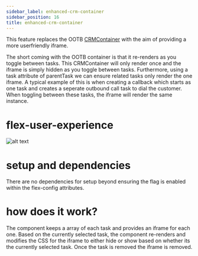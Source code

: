 ```yaml
---
sidebar_label: enhanced-crm-container
sidebar_position: 16
title: enhanced-crm-container
---
```


This feature replaces the OOTB [CRMContainer](https://assets.flex.twilio.com/docs/releases/flex-ui/2.0.0-beta.1/programmable-components/components/CRMContainer) with the aim of providing a more userfriendly iframe.

The short coming with the OOTB container is that it re-renders as you toggle between tasks. This CRMContainer will only render once and the iframe is simply hidden as you toggle between tasks. Furthermore, using a task attribute of parentTask we can ensure related tasks only render the one iframe. A typical example of this is when creating a callback which starts as one task and creates a seperate outbound call task to dial the customer. When toggling between these tasks, the iframe will render the same instance.

# flex-user-experience

![alt text](/img/f2/enhanced-crm-container/flex-user-experience-enhanced-crm-container.gif)

# setup and dependencies

There are no dependencies for setup beyond ensuring the flag is enabled within the flex-config attributes.

# how does it work?

The component keeps a array of each task and provides an iframe for each one. Based on the currently selected task, the component re-renders and modifies the CSS for the iframe to either hide or show based on whether its the currently selected task. Once the task is removed the iframe is removed.
